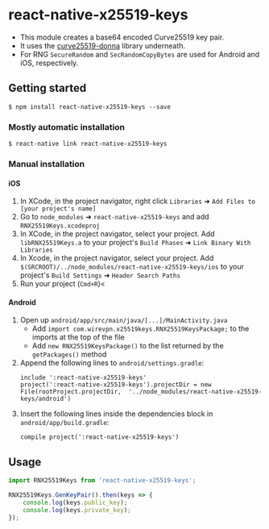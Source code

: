 
# react-native-x25519-keys

- This module creates a base64 encoded Curve25519 key pair.
- It uses the [curve25519-donna](https://github.com/agl/curve25519-donna) library underneath.
- For RNG `SecureRandom` and `SecRandomCopyBytes` are used for Android and iOS, respectively.

## Getting started

`$ npm install react-native-x25519-keys --save`

### Mostly automatic installation

`$ react-native link react-native-x25519-keys`

### Manual installation

#### iOS

1. In XCode, in the project navigator, right click `Libraries` ➜ `Add Files to [your project's name]`
2. Go to `node_modules` ➜ `react-native-x25519-keys` and add `RNX25519Keys.xcodeproj`
3. In XCode, in the project navigator, select your project. Add `libRNX25519Keys.a` to your project's `Build Phases` ➜ `Link Binary With Libraries`
4. In Xcode, in the project navigator, select your project. Add `$(SRCROOT)/../node_modules/react-native-x25519-keys/ios` to your project's `Build Settings` ➜ `Header Search Paths`
5. Run your project (`Cmd+R`)<

#### Android

1. Open up `android/app/src/main/java/[...]/MainActivity.java`
    - Add `import com.wirevpn.x25519keys.RNX25519KeysPackage;` to the imports at the top of the file
    - Add `new RNX25519KeysPackage()` to the list returned by the `getPackages()` method
2. Append the following lines to `android/settings.gradle`:
  	```
  	include ':react-native-x25519-keys'
  	project(':react-native-x25519-keys').projectDir = new File(rootProject.projectDir, 	'../node_modules/react-native-x25519-keys/android')
  	```
3. Insert the following lines inside the dependencies block in `android/app/build.gradle`:
  	```
    compile project(':react-native-x25519-keys')
  	```

## Usage
```javascript
import RNX25519Keys from 'react-native-x25519-keys';

RNX25519Keys.GenKeyPair().then(keys => {
    console.log(keys.public_key);
    console.log(keys.private_key);
});
```
